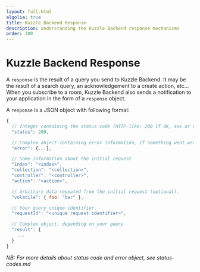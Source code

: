 ```yaml
---
layout: full.html
algolia: true
title: Kuzzle Backend Response
description: understanding the Kuzzle Backend response mechanisms
order: 300
---
```


# Kuzzle Backend Response

A `response` is the result of a query you send to Kuzzle Backend.
It may be the result of a search query, an acknowledgement to a create action, etc...
When you subscribe to a room, Kuzzle Backend also sends a notification to your application in the form of a `response` object.

A `response` is a JSON object with following format:


```javascript
{
  // Integer containing the status code (HTTP-like: 200 if OK, 4xx or 5xx in case of error)
  "status": 200,

  // Complex object containing error information, if something went wrong (null if OK)
  "error": {...},

  // Some information about the initial request
  "index": "<index>",
  "collection": "<collection>",
  "controller": "<controller>",
  "action": "<action>",

  // Arbitrary data repeated from the initial request (optional).
  "volatile": { foo: "bar" },

  // Your query unique identifier.
  "requestId": "<unique request identifier>",

  // Complex object, depending on your query
  "result": {
    ...
  }
}
```
_NB: For more details about status code and error object, see status-codes.md_


